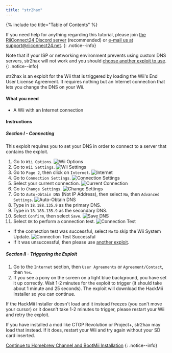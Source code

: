 ```yaml
---
title: "str2hax"
---
```


{% include toc title="Table of Contents" %}

If you need help for anything regarding this tutorial, please join [the RiiConnect24 Discord server](https://discord.gg/rc24) (recommended) or [e-mail us at support@riiconnect24.net](mailto:support@riiconnect24.net).
{: .notice--info}

Note that if your ISP or networking environment prevents using custom DNS servers, str2hax will not work and you should [choose another exploit to use](get-started).
{: .notice--info}

str2hax is an exploit for the Wii that is triggered by loading the Wii's End User License Agreement. It requires nothing but an Internet connection that lets you change the DNS on your Wii.

#### What you need

* A Wii with an Internet connection

#### Instructions

##### Section I - Connecting

This exploit requires you to set your DNS in order to connect to a server that contains the exploit.

1. Go to `Wii Options`. ![Wii Options](/images/RiiConnect24/Internet_1.png)
2. Go to `Wii Settings`. ![Wii Settings](/images/RiiConnect24/Internet_2.png)
3. Go to `Page 2`, then click on `Internet`. ![Internet](/images/RiiConnect24/Internet_3.png)
4. Go to `Connection Settings`. ![Connection Settings](/images/RiiConnect24/Internet_4.png)
5. Select your current connection. ![Current Connection](/images/RiiConnect24/Internet_5.png)
6. Go to `Change Settings`. ![Change Settings](/images/RiiConnect24/Internet_6.png)
7. Go to `Auto-Obtain DNS` (Not IP Address), then select `No`, then `Advanced Settings`. ![Auto-Obtain DNS](/images/RiiConnect24/Internet_7.png)
8. Type in `18.188.135.9` as the primary DNS.
9. Type in `18.188.135.9` as the secondary DNS.
10. Select `Confirm`, then select `Save`. ![Save DNS](/images/RiiConnect24/Internet_10.png)
11. Select `OK` to perform a connection test. ![Connection Test](/images/RiiConnect24/Internet_11.png)
   - If the connection test was successful, select `No` to skip the Wii System Update. ![Connection Test Successful](/images/RiiConnect24/Internet_12.png)
   - If it was unsuccessful, then please use [another exploit](get-started).

##### Section II - Triggering the Exploit

1. Go to the `Internet` section, then `User Agreements` or `Agreement/Contact`, then `Yes`.
2. If you see a pony on the screen on a light blue background, you have set it up correctly. Wait 1-2 minutes for the exploit to trigger (it should take about 1 minute and 25 seconds). The exploit will download the HackMii Installer so you can continue.

If the HackMii Installer doesn't load and it instead freezes (you can't move your cursor) or it doesn't take 1-2 minutes to trigger, please restart your Wii and retry the exploit.

If you have installed a mod like CTGP Revolution or Project+, str2hax may load that instead. If it does, restart your Wii and try again without your SD card inserted.

[Continue to Homebrew Channel and BootMii Installation](hbc)
{: .notice--info}
